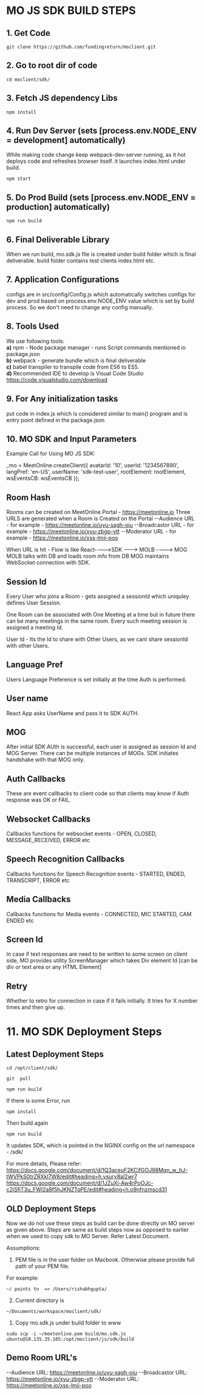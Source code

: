 # MO JS SDK BUILD STEPS

## 1. Get Code

`git clone https://github.com/fundingreturn/moclient.git`

## 2. Go to root dir of code

`cd moclient/sdk/`

## 3. Fetch JS dependency Libs

`npm install`

## 4. Run Dev Server  (sets [process.env.NODE_ENV = development] automatically)

While making code change keep webpack-dev-server running, as it hot deploys code and refreshes browser itself.
it launches index.html under build.

`npm start`

## 5. Do Prod Build (sets [process.env.NODE_ENV = production] automatically)

`npm run build`

## 6. Final Deliverable Library

When we run build, mo.sdk.js  file is created under build folder which is final deliverable.
build folder contains test clients index.html etc.

## 7. Application Configurations

configs are in src/config/Config.js which automatically switches configs for dev and prod based on process.env.NODE_ENV value which is set by build process. So we don't need to change any config manually.

## 8. Tools Used

We use following tools:  
**a)** npm - Node package manager - runs Script commands mentioned in package.json  
**b)** webpack - generate bundle which is final deliverable  
**c)** babel transpiler to transpile code from ES6 to ES5.  
**d)** Recommended IDE to develop is Visual Code Studio <https://code.visualstudio.com/download>

## 9. For Any initialization tasks  

put code in index.js which is considered similar to main() program and is entry point defined in the package.json

## 10. MO SDK and Input Parameters

Example Call for Using MO JS SDK:

_mo = MeetOnline.createClient({
      avatarId: '10',
      userId: '1234567890',
      langPref: 'en-US',
      userName: 'sdk-test-user',
      rootElement: rootElement,
      wsEventsCB: wsEventsCB
  });
## Room Hash

Rooms can be created on MeetOnline Portal - <https://meetonline.io>
Three URLS are generated when a Room is Created on the Portal
--Audience URL - for example -  https://meetonline.io/uyu-sagh-oiu
--Broadcastor URL - for example -  https://meetonline.io/xyu-zbgp-ytt
--Moderator URL - for example -  https://meetonline.io/xss-lmii-poo

When URL is hit - Flow is like
React---->SDK ---> MOLB ----> MOG
MOLB talks with DB and loads room info from DB
MOG maintains WebSocket connection with SDK.

## Session Id

Every User who joins a Room - gets assigned a sessionId which uniquley defines User Session.

One Room can be associated with One Meeting at a time but in future there can be many meetings in the same room.
Every such meeting session is assigned a meeting Id.

User Id - Its the Id to share with Other Users, as we cant share sessionId with other Users.

## Language Pref

Users Language Preference is set initially at the time Auth is performed.

## User name

React App asks UserName and pass it to SDK AUTH.

## MOG

After initial SDK AUth is successful, each user is assigned as session Id and MOG Server.
There can be multiple instances of MOGs.
SDK initiates handshake with that MOG only.



## Auth Callbacks

These are event callbacks to client code so that clients may know if Auth response was OK or FAIL.

## Websocket Callbacks

Callbacks functions for websocket events - OPEN, CLOSED, MESSAGE_RECEIVED, ERROR etc

## Speech Recognition Callbacks

Callbacks functions for Speech Recognition events - STARTED, ENDED, TRANSCRIPT, ERROR etc

## Media Callbacks

Callbacks functions for Media events - CONNECTED, MIC STARTED, CAM ENDED etc

## Screen Id

In case if text responses are need to be written to some screen on client side, MO provides utility ScreenManager which takes Div element Id [can be div or text area or any HTML Element]

## Retry

Whether to retro for connection in case if it fails initially. It tries for X number times and then give up.

# 11. MO SDK Deployment Steps

## Latest Deployment Steps

`cd /opt/client/sdk/`

`git  pull`

`npm run build`

If there is some Error, run 

`npm install`

Then build again

`npm run build`

It updates SDK, which is pointed in the NGINX config on the url namespace - /sdk/

For more details, Please refer:
https://docs.google.com/document/d/1Q3aceuF2KCifGOJ98Mqn_w_hJ-tWVPkS0trZRXkI7W8/edit#heading=h.vsury8al2wr7
https://docs.google.com/document/d/1JZuXi-Aw4rPoOJc-c2jSfjT3u_FWl2a8f5hJKNZTqPE/edit#heading=h.o9nfnzmscd31

## OLD Deployment Steps

Now we do not use these steps as build can be done directly on MO server as given above.
Steps are same as build steps now as opposed to earlier when we used to copy sdk to MO Server.
Refer Latest Document.

Assumptions:

1. PEM file is in the user folder on Macbook. Otherwise please provide full path of your PEM file.

For example:

`~/ points to  => /Users/rishabhgupta/`

2. Current directory is

`~/Documents/workspace/moclient/sdk/`

1. Copy mo.sdk.js under build folder to www

`sudo scp -i ~/meetonline.pem build/mo.sdk.js ubuntu@18.135.35.185:/opt/moclient/js/sdk/build`

## Demo Room URL's
--Audience URL:     https://meetonline.io/uyu-sagh-oiu
--Broadcastor URL:  https://meetonline.io/xyu-zbgp-ytt
--Moderator URL:    https://meetonline.io/xss-lmii-poo

